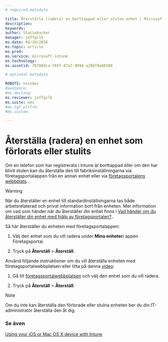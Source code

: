 ```yaml
---
# required metadata

title: Återställa (radera) en borttappad eller stulen enhet | Microsoft Intune
description:
keywords:
author: Staciebarker
manager: jeffgilb
ms.date: 04/28/2016
ms.topic: article
ms.prod:
ms.service: microsoft-intune
ms.technology:
ms.assetid: 70788dca-765f-47a7-9994-a286f8a88588

# optional metadata

ROBOTS: noindex
#audience:
#ms.devlang:
ms.reviewer: jeffgilb
ms.suite: ems
#ms.tgt_pltfrm:
#ms.custom:

---
```



# Återställa (radera) en enhet som förlorats eller stulits

Om en telefon som har registrerats i Intune är borttappad eller om den har blivit stulen kan du återställa den till fabriksinställningarna via företagsportalappen från en annan enhet eller via [företagsportalens webbplats](http://portal.manage.microsoft.com)..

> [!WARNING]
> När du återställer en enhet till standardinställningarna tas både arbetsrelaterad och privat information bort från enheten. Mer information om vad som händer när du återställer din enhet finns i [Vad händer om du återställer din enhet med hjälp av företagsportalen?](what-happens-if-you-reset-your-device-using-the-company-portal-ios.md)..

Så här återställer du enheten med företagsportalappen:

1.  Välj den enhet som du vill radera under **Mina enheter**i appen Företagsportal.

2.  Tryck på  **Återställ** &gt; **Återställ**.

Använd följande instruktioner om du vill återställa enheten med företagsportalwebbplatsen eller titta på denna [video](http://aka.ms/jhdjak):

1.  Gå till [företagsportalwebbplatsen](http://portal.manage.microsoft.com) och välj den enhet som du vill radera.

2.  Tryck på  **Återställ** &gt; **Återställ**.
> [!NOTE]
> Om du inte kan återställa den förlorade eller stulna enheten ber du din IT-administratör återställa den åt dig.

### Se även
[Using your iOS or Mac OS X device with Intune](using-your-ios-or-mac-os-x-device-with-intune.md)

<!--HONumber=May16_HO1-->


